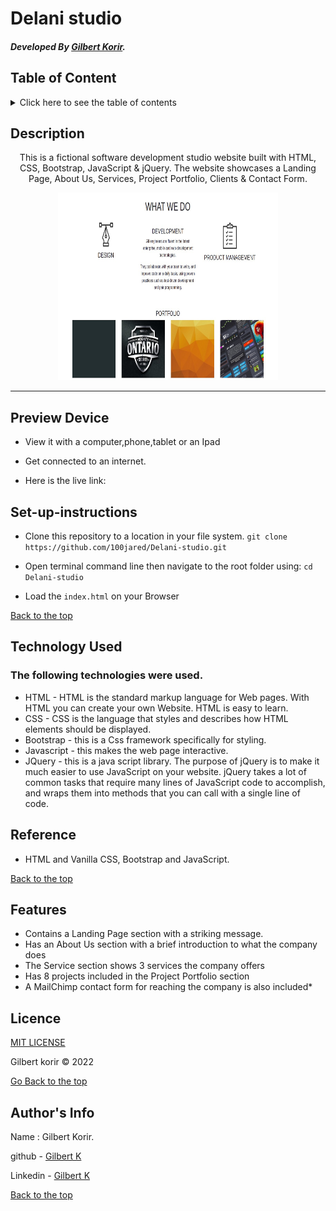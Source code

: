 # Delani studio

##### Developed By [Gilbert Korir](https://github.com/100jared).
### 

## Table of Content

<details>
  <summary> Click here to see the table of contents</summary>

+ [Description](#description)
+ [Preview Device](#Preview-Device)
+ [set up instructions](#Set-up)
+ [Technology Used](#technology-used)
+ [Reference](#reference)
+ [Features](#features)
+ [Licence](#licence)
+ [Authors Info](#author-Info)
</details>

## Description

<p align="center">This is a fictional software development studio website built with HTML, CSS, Bootstrap, JavaScript & jQuery. The website showcases a Landing Page, About Us, Services, Project Portfolio, Clients & Contact Form.</p>

<p align="center"><img src="https://github.com/100jared/Delani-studio/blob/master/images/bg.jpg" height="300px" width = "70%"> </p>
  
 ---

## Preview Device

* View it with a computer,phone,tablet or an Ipad

* Get connected to an internet.
  
* Here is the live link: 

## Set-up-instructions

* Clone this repository to a location in your file system. 
`git clone https://github.com/100jared/Delani-studio.git`

* Open terminal command line then navigate to the root folder using: `cd Delani-studio`

* Load the `index.html` on your Browser

[Back to the top](#delani-studio)

## Technology Used

### The following technologies were used.
* HTML - HTML is the standard markup language for Web pages. With HTML you can create your own Website. HTML is easy to learn. 
* CSS - CSS is the language that styles and describes how HTML elements should be displayed. 
* Bootstrap - this is a Css framework specifically for styling.
* Javascript - this makes the web page interactive.
* JQuery - this is a java script library. The purpose of jQuery is to make it much easier to use JavaScript on your website. jQuery takes a lot of common tasks that require many lines of JavaScript code to accomplish, and wraps them into methods that you can call with a single line of code.

## Reference

* HTML and Vanilla CSS, Bootstrap and JavaScript.

[Back to the top](#delani-studio)

## Features
* Contains a Landing Page section with a striking message.
* Has an About Us section with a brief introduction to what the company does
* The Service section shows 3 services the company offers
* Has 8 projects included in the Project Portfolio section
* A MailChimp contact form for reaching the company is also included*

## Licence
[MIT LICENSE](https://github.com/100jared/Delani-studio/blob/master/LICENSE) <p>Gilbert korir &copy; 2022</p>



[Go Back to the top](#delani-studio)

## Author's Info
Name : Gilbert Korir.

github - [Gilbert K](https://github.com/100jared)

Linkedin - [Gilbert K](https://www.linkedin.com/public-profile/settings)

[Back to the top](#delani-studio)